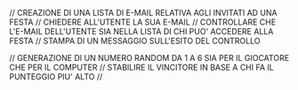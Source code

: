 // CREAZIONE DI UNA LISTA DI E-MAIL RELATIVA AGLI INVITATI AD UNA FESTA
// CHIEDERE ALL'UTENTE LA SUA E-MAIL
// CONTROLLARE CHE L'E-MAIL DELL'UTENTE SIA NELLA LISTA DI CHI PUO' ACCEDERE ALLA FESTA
// STAMPA DI UN MESSAGGIO SULL'ESITO DEL CONTROLLO

// GENERAZIONE DI UN NUMERO RANDOM DA 1 A 6 SIA PER IL GIOCATORE CHE PER IL COMPUTER 
// STABILIRE IL VINCITORE IN BASE A CHI FA IL PUNTEGGIO PIU' ALTO 
// 